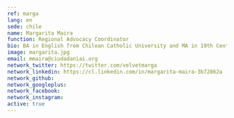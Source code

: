 ```yaml
---
ref: marga
lang: en
sede: chile
name: Margarita Maira
function: Regional Advocacy Coordinator
bio: BA in English from Chilean Catholic University and MA in 19th Century Literature and Culture from University of York. She has worked in the academia and the Chilean government.
image: margarita.jpg
email: mmaira@ciudadaniai.org
network_twitter: https://twitter.com/velvetmarga
network_linkedin: https://cl.linkedin.com/in/margarita-maira-3b72862a
network_github:
network_googleplus:
network_facebook:
network_instagram:
active: true
---
```

